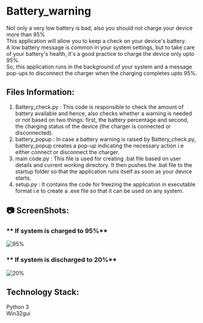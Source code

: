 # Battery_warning

Not only a very low battery is bad, also you should not charge your device more than 95%  
This application will allow you to keep a check on your device's battery.  
A low battery message is common in your system settings, but to take care of your battery's health, it's a good practice to charge the device only upto 95%.  
So, this application runs in the background of your system and a message pop-ups to disconnect the charger when the charging completes upto 95%.  

## Files Information:  
  
1. Battery_check.py : This code is responsible to check the amount of battery available and hence, also checks whether a warning is needed or not based on two things: first, the battery percentage and second, the charging status of the device (the charger is connected or disconnected).  
2. battery_popup : In case a battery warning is raised by Battery_check.py, battery_popup creates a pop-up indicating the necessary action i.e either connect or disconnect the charger.    
3. main code.py : This file is used for creating .bat file based on user details and current working directory. It then pushes the .bat file to the startup folder so that the application runs itself as soon as your device starts.  
4. setup.py : It contains the code for freezing the application in executable format i.e to create a .exe file so that it can be used on any system.  
  
## :camera: ScreenShots:  
  
  
### ** If system is charged to 95%**  
  
![95%]()  
  
### ** If system is discharged to 20%**  
![20%]()  

## Technology Stack:    
  
  
Python 3  
Win32gui
